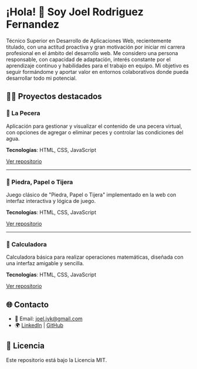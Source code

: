# ¡Hola! 👋 Soy Joel Rodriguez Fernandez

Técnico Superior en Desarrollo de Aplicaciones Web, recientemente titulado, con una actitud proactiva y gran motivación por iniciar mi carrera profesional en el ámbito del desarrollo web. Me considero una persona responsable, con capacidad de adaptación, interés constante por el aprendizaje continuo y habilidades para el trabajo en equipo. Mi objetivo es seguir formándome y aportar valor en entornos colaborativos donde pueda desarrollar todo mi potencial.

## 🧑‍💻 Proyectos destacados

### 🔨 La Pecera
Aplicación para gestionar y visualizar el contenido de una pecera virtual, con opciones de agregar o eliminar peces y controlar las condiciones del agua.

**Tecnologías**: HTML, CSS, JavaScript

[Ver repositorio](#)

---

### 🔨 Piedra, Papel o Tijera
Juego clásico de "Piedra, Papel o Tijera" implementado en la web con interfaz interactiva y lógica de juego.

**Tecnologías**: HTML, CSS, JavaScript

[Ver repositorio](#)

---

### 🔨 Calculadora
Calculadora básica para realizar operaciones matemáticas, diseñada con una interfaz amigable y sencilla.

**Tecnologías**: HTML, CSS, JavaScript

[Ver repositorio](#)

## 🌐 Contacto

- 📧 Email: [joel.jyk@gmail.com](mailto:joel.jyk@gmail.com)
- 🌍 [LinkedIn](#) | [GitHub](#)

## 📜 Licencia

Este repositorio está bajo la Licencia MIT.
